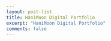 ```yaml
---
layout: post-list
title: HaniMoon Digital Portfolio 
excerpt: "HaniMoon Digital Portfolio"
comments: false
---
```

